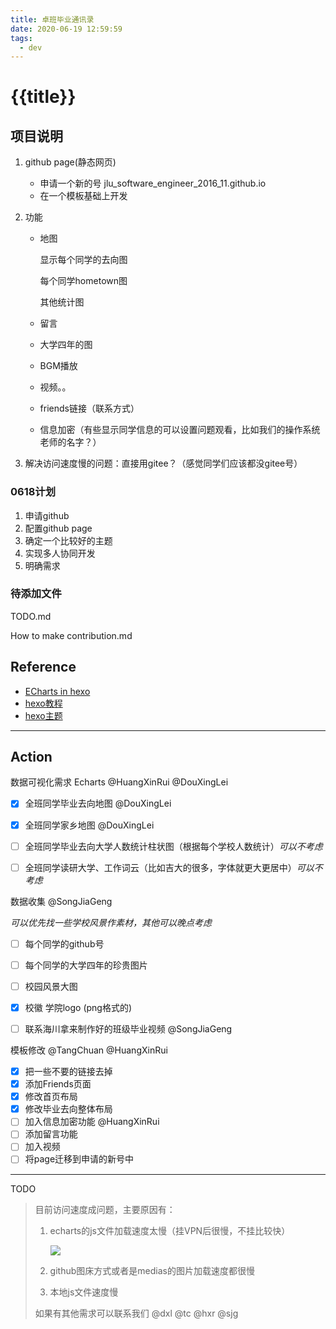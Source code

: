 ```yaml
---
title: 卓班毕业通讯录
date: 2020-06-19 12:59:59
tags:
  - dev
---
```

# {{title}}



## 项目说明

1. github page(静态网页)

   - 申请一个新的号 jlu_software_engineer_2016_11.github.io
   - 在一个模板基础上开发

2. 功能

   - 地图

     显示每个同学的去向图

     每个同学hometown图

     其他统计图

   - 留言

   - 大学四年的图

   - BGM播放

   - 视频。。

   - friends链接（联系方式）

   - 信息加密（有些显示同学信息的可以设置问题观看，比如我们的操作系统老师的名字？）

3. 解决访问速度慢的问题：直接用gitee？（感觉同学们应该都没gitee号）



### 0618计划

1. 申请github
2. 配置github page
3. 确定一个比较好的主题
4. 实现多人协同开发
5. 明确需求

### 待添加文件

TODO.md

How to make contribution.md




## Reference

- [ECharts in hexo](http://fuxuemingzhu.cn/2017/08/10/echarts-hexo/)
- [hexo教程](https://zhuanlan.zhihu.com/p/35668237)
- [hexo主题](https://hexo.io/themes/)



---

## Action

数据可视化需求 Echarts @HuangXinRui @DouXingLei

- [x] 全班同学毕业去向地图 @DouXingLei
- [x] 全班同学家乡地图 @DouXingLei
- [ ] 全班同学毕业去向大学人数统计柱状图（根据每个学校人数统计）*可以不考虑*
- [ ] 全班同学读研大学、工作词云（比如吉大的很多，字体就更大更居中）*可以不考虑*



数据收集 @SongJiaGeng

*可以优先找一些学校风景作素材，其他可以晚点考虑*

- [ ] 每个同学的github号
- [ ] 每个同学的大学四年的珍贵图片
- [ ] 校园风景大图
- [x] 校徽 学院logo  (png格式的) 
- [ ] 联系海川拿来制作好的班级毕业视频 @SongJiaGeng



模板修改 @TangChuan @HuangXinRui

- [x] 把一些不要的链接去掉
- [x] 添加Friends页面
- [x] 修改首页布局
- [x] 修改毕业去向整体布局
- [ ] 加入信息加密功能 @HuangXinRui
- [ ] 添加留言功能
- [ ] 加入视频
- [ ] 将page迁移到申请的新号中

---

TODO

> 目前访问速度成问题，主要原因有：
>
> 1. echarts的js文件加载速度太慢（挂VPN后很慢，不挂比较快）
>
>    ![](https://cdn.jsdelivr.net/gh/JLUtangchuan/picBed@dev/img/20200626172534.png)
>
> 2. github图床方式或者是medias的图片加载速度都很慢
>
> 3. 本地js文件速度慢
>
> 如果有其他需求可以联系我们 @dxl @tc @hxr @sjg

